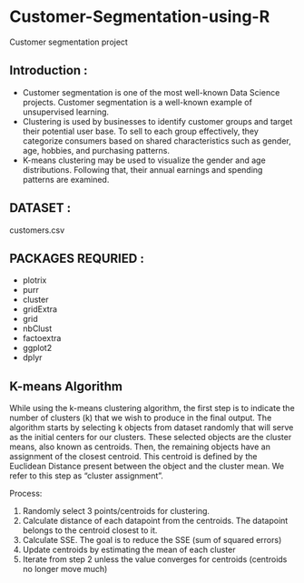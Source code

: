 <h1> Customer-Segmentation-using-R </h1>

<p> Customer segmentation project </p>

<h2>Introduction : </h2>

<p> <ul>
    <li>Customer segmentation is one of the most well-known Data Science projects. Customer segmentation is a well-known example of unsupervised learning. </li>
    <li>Clustering is used by businesses to identify customer groups and target their potential user base. 
To sell to each group effectively, they categorize consumers based on shared characteristics such as gender, age, hobbies, and purchasing patterns. </li>
    <li>K-means clustering may be used to visualize the gender and age distributions. Following that, their annual earnings and spending patterns are examined.</li>
</p></ul>

<h2>DATASET : </h2>
<p>customers.csv </p>

<h2>PACKAGES REQURIED : </h2><ul>
<li>plotrix </li>
<li>purr </li>
<li>cluster</li>
<li>gridExtra</li>
<li>grid</li>
<li>nbClust</li>
<li>factoextra</li>
<li>ggplot2</li>
<li>dplyr</li>
</ul>

<h2>K-means Algorithm</h2>

<p>While using the k-means clustering algorithm, the first step is to indicate the number of clusters (k) that we wish to produce in the final output. The algorithm starts by selecting k objects from dataset randomly that will serve as the initial centers for our clusters. These selected objects are the cluster means, also known as centroids. Then, the remaining objects have an assignment of the closest centroid. This centroid is defined by the Euclidean Distance present between the object and the cluster mean. We refer to this step as “cluster assignment”.</p>

<p>Process:
<ol>
<li>Randomly select 3 points/centroids for clustering.</li>
<li>Calculate distance of each datapoint from the centroids. The datapoint belongs to the centroid closest to it.</li>
<li>Calculate SSE. The goal is to reduce the SSE (sum of squared errors)</li>
<li>Update centroids by estimating the mean of each cluster</li>
<li>Iterate from step 2 unless the value converges for centroids (centroids no
	longer move much)</li>
</p>